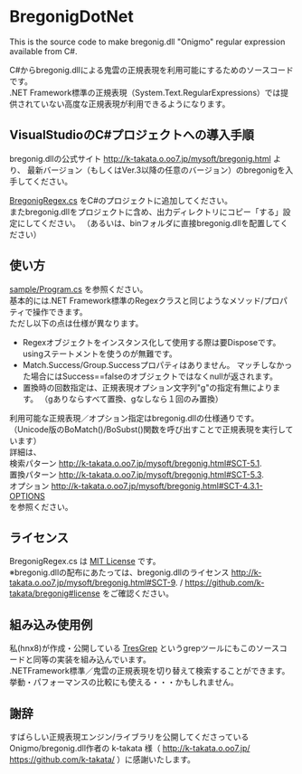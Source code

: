 # BregonigDotNet
This is the source code to make bregonig.dll "Onigmo" regular expression available from C#.  

C#からbregonig.dllによる鬼雲の正規表現を利用可能にするためのソースコードです。  
.NET Framework標準の正規表現（System.Text.RegularExpressions）では提供されていない高度な正規表現が利用できるようになります。


## VisualStudioのC#プロジェクトへの導入手順
bregonig.dllの公式サイト http://k-takata.o.oo7.jp/mysoft/bregonig.html より、
最新バージョン（もしくはVer.3以降の任意のバージョン）のbregonigを入手してください。   

[BregonigRegex.cs](./BregonigRegex.cs) をC#のプロジェクトに追加してください。  
またbregonig.dllをプロジェクトに含め、出力ディレクトリにコピー「する」設定にしてください。
（あるいは、binフォルダに直接bregonig.dllを配置してください）


## 使い方
[sample/Program.cs](./sample/Program.cs) を参照ください。  
基本的には.NET Framework標準のRegexクラスと同じようなメソッド/プロパティで操作できます。  
ただし以下の点は仕様が異なります。  
- Regexオブジェクトをインスタンス化して使用する際は要Disposeです。usingステートメントを使うのが無難です。  
- Match.Success/Group.Successプロパティはありません。
  マッチしなかった場合にはSuccess==falseのオブジェクトではなくnullが返されます。  
- 置換時の回数指定は、正規表現オプション文字列"g"の指定有無によります。
 （gありならすべて置換、gなしなら１回のみ置換）  

利用可能な正規表現／オプション指定はbregonig.dllの仕様通りです。  
（Unicode版のBoMatch()/BoSubst()関数を呼び出すことで正規表現を実行しています）  
詳細は、  
 検索パターン http://k-takata.o.oo7.jp/mysoft/bregonig.html#SCT-5.1.  
 置換パターン http://k-takata.o.oo7.jp/mysoft/bregonig.html#SCT-5.3.  
 オプション http://k-takata.o.oo7.jp/mysoft/bregonig.html#SCT-4.3.1-OPTIONS  
を参照ください。


## ライセンス
BregonigRegex.cs は [MIT License](https://github.com/hnx8/BregonigDotNet/blob/master/LICENSE) です。  
※bregonig.dllの配布にあたっては、bregonig.dllのライセンス http://k-takata.o.oo7.jp/mysoft/bregonig.html#SCT-9. / https://github.com/k-takata/bregonig#license をご確認ください。


## 組み込み使用例
私(hnx8)が作成・公開している [TresGrep](http://hp.vector.co.jp/authors/VA055804/TresGrep/) というgrepツールにもこのソースコードと同等の実装を組み込んでいます。  
.NETFramework標準／鬼雲の正規表現を切り替えて検索することができます。挙動・パフォーマンスの比較にも使える・・・かもしれません。


## 謝辞
すばらしい正規表現エンジン/ライブラリを公開してくださっているOnigmo/bregonig.dll作者の k-takata 様（ http://k-takata.o.oo7.jp/ https://github.com/k-takata/ ）に感謝いたします。
